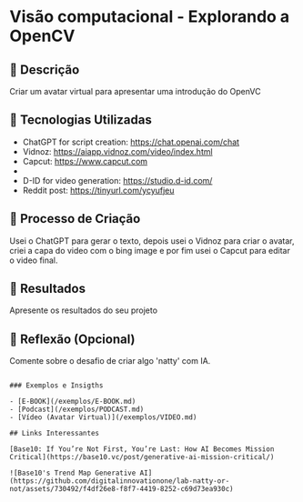 # Visão computacional - Explorando a OpenCV

## 📒 Descrição
Criar um avatar virtual para apresentar uma introdução do OpenVC

## 🤖 Tecnologias Utilizadas
* ChatGPT for script creation: https://chat.openai.com/chat
* Vidnoz: https://aiapp.vidnoz.com/video/index.html
* Capcut: https://www.capcut.com
* 
* D-ID for video generation: https://studio.d-id.com/
* Reddit post: https://tinyurl.com/ycyufjeu

## 🧐 Processo de Criação
Usei o ChatGPT para gerar o texto, depois usei o Vidnoz para criar o avatar, criei a capa do video com o bing image e por fim usei o Capcut para editar o video final. 

## 🚀 Resultados
Apresente os resultados do seu projeto

## 💭 Reflexão (Opcional)
Comente sobre o desafio de criar algo 'natty' com IA.
```

### Exemplos e Insigths

- [E-BOOK](/exemplos/E-BOOK.md)
- [Podcast](/exemplos/PODCAST.md)
- [Vídeo (Avatar Virtual)](/exemplos/VIDEO.md)

## Links Interessantes

[Base10: If You’re Not First, You’re Last: How AI Becomes Mission Critical](https://base10.vc/post/generative-ai-mission-critical/)

![Base10's Trend Map Generative AI](https://github.com/digitalinnovationone/lab-natty-or-not/assets/730492/f4df26e8-f8f7-4419-8252-c69d73ea930c)
